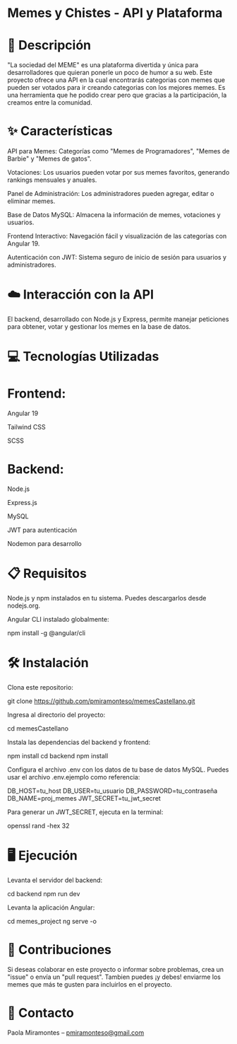 # Memes y Chistes - API y Plataforma

# 📄 Descripción
"La sociedad del MEME" es una plataforma divertida y única para desarrolladores que quieran ponerle un poco de humor a su web. Este proyecto ofrece una API en la cual encontrarás categorias con memes que pueden ser votados para ir creando categorias con los mejores memes. Es una herramienta que he podido crear pero que gracias a la participación, la creamos entre la comunidad.

# ✨ Características

API para Memes: Categorías como "Memes de Programadores", "Memes de Barbie" y "Memes de gatos".

Votaciones: Los usuarios pueden votar por sus memes favoritos, generando rankings mensuales y anuales.

Panel de Administración: Los administradores pueden agregar, editar o eliminar memes.

Base de Datos MySQL: Almacena la información de memes, votaciones y usuarios.

Frontend Interactivo: Navegación fácil y visualización de las categorías con Angular 19.

Autenticación con JWT: Sistema seguro de inicio de sesión para usuarios y administradores.

# ☁️ Interacción con la API
El backend, desarrollado con Node.js y Express, permite manejar peticiones para obtener, votar y gestionar los memes en la base de datos.

# 💻 Tecnologías Utilizadas

# Frontend:

Angular 19

Tailwind CSS

SCSS

# Backend:

Node.js

Express.js

MySQL

JWT para autenticación

Nodemon para desarrollo

# 📋 Requisitos

Node.js y npm instalados en tu sistema. Puedes descargarlos desde nodejs.org.

Angular CLI instalado globalmente:

npm install -g @angular/cli

# 🛠️ Instalación

Clona este repositorio:

git clone https://github.com/pmiramonteso/memesCastellano.git

Ingresa al directorio del proyecto:

cd memesCastellano

Instala las dependencias del backend y frontend:

npm install
cd backend
npm install

Configura el archivo .env con los datos de tu base de datos MySQL. Puedes usar el archivo .env.ejemplo como referencia:

DB_HOST=tu_host
DB_USER=tu_usuario
DB_PASSWORD=tu_contraseña
DB_NAME=proj_memes
JWT_SECRET=tu_jwt_secret

Para generar un JWT_SECRET, ejecuta en la terminal:

openssl rand -hex 32

#  🖥️ Ejecución

Levanta el servidor del backend:

cd backend
npm run dev

Levanta la aplicación Angular:

cd memes_project
ng serve -o

# 🤝 Contribuciones
Si deseas colaborar en este proyecto o informar sobre problemas, crea un "issue" o envía un "pull request".
Tambien puedes ¡y debes! enviarme los memes que más te gusten para incluirlos en el proyecto.

# 📧 Contacto
Paola Miramontes – pmiramonteso@gmail.com
